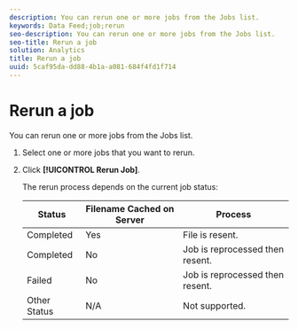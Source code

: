 ```yaml
---
description: You can rerun one or more jobs from the Jobs list.
keywords: Data Feed;job;rerun
seo-description: You can rerun one or more jobs from the Jobs list.
seo-title: Rerun a job
solution: Analytics
title: Rerun a job
uuid: 5caf95da-dd88-4b1a-a081-684f4fd1f714
---
```


# Rerun a job

You can rerun one or more jobs from the Jobs list.

1. Select one or more jobs that you want to rerun.
1. Click **[!UICONTROL Rerun Job]**.

   The rerun process depends on the current job status:

   |  Status  | Filename Cached on Server  | Process  |
   |---|---|---|
   |  Completed  | Yes  | File is resent.  |
   |  Completed  | No  | Job is reprocessed then resent.  |
   |  Failed  | No  | Job is reprocessed then resent.  |
   |  Other Status  | N/A  | Not supported.  |

